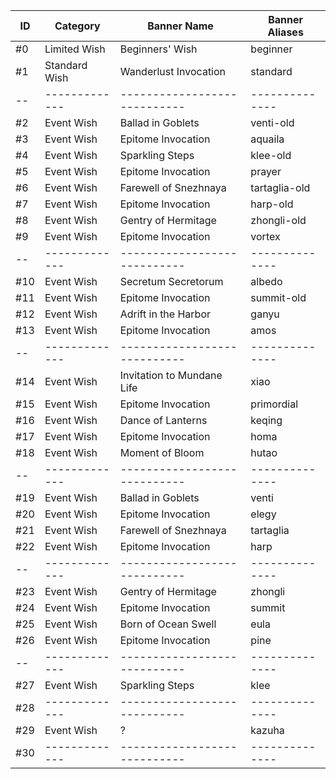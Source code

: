 | ID  | Category      | Banner Name                  | Banner Aliases  |
| --  | ------------- | ---------------------------- | --------------  |
| #0  | Limited Wish  |  Beginners' Wish             |  beginner       |
| #1  | Standard Wish |  Wanderlust Invocation       |  standard       |
| --  | ------------- | ---------------------------- | --------------  |
| #2  | Event Wish    |  Ballad in Goblets           |  venti-old      |
| #3  | Event Wish    |  Epitome Invocation          |  aquaila        |
| #4  | Event Wish    |  Sparkling Steps             |  klee-old       |
| #5  | Event Wish    |  Epitome Invocation          |  prayer         |
| #6  | Event Wish    |  Farewell of Snezhnaya       |  tartaglia-old  |
| #7  | Event Wish    |  Epitome Invocation          |  harp-old       |
| #8  | Event Wish    |  Gentry of Hermitage         |  zhongli-old    |
| #9  | Event Wish    |  Epitome Invocation          |  vortex         |
| --  | ------------- | ---------------------------- | --------------  |
| #10 | Event Wish    |  Secretum Secretorum         |  albedo         |
| #11 | Event Wish    |  Epitome Invocation          |  summit-old     |
| #12 | Event Wish    |  Adrift in the Harbor        |  ganyu          |
| #13 | Event Wish    |  Epitome Invocation          |  amos           |
| --  | ------------- | ---------------------------- | --------------  |
| #14 | Event Wish    |  Invitation to Mundane Life  |  xiao           |
| #15 | Event Wish    |  Epitome Invocation          |  primordial     |
| #16 | Event Wish    |  Dance of Lanterns           |  keqing         |
| #17 | Event Wish    |  Epitome Invocation          |  homa           |
| #18 | Event Wish    |  Moment of Bloom             |  hutao          |
| --  | ------------- | ---------------------------- | --------------  |
| #19 | Event Wish    |  Ballad in Goblets           |  venti          |
| #20 | Event Wish    |  Epitome Invocation          |  elegy          |
| #21 | Event Wish    |  Farewell of Snezhnaya       |  tartaglia      |
| #22 | Event Wish    |  Epitome Invocation          |  harp           |
| --  | ------------- | ---------------------------- | --------------  |
| #23 | Event Wish    |  Gentry of Hermitage         |  zhongli        |
| #24 | Event Wish    |  Epitome Invocation          |  summit         |
| #25 | Event Wish    |  Born of Ocean Swell         |  eula           |
| #26 | Event Wish    |  Epitome Invocation          |  pine           |
| --  | ------------- | ---------------------------- | --------------  |
| #27 | Event Wish    |  Sparkling Steps             |  klee           |
| #28 | ------------- | ---------------------------- | --------------  |
| #29 | Event Wish    |  ?                           |  kazuha         |
| #30 | ------------- | ---------------------------- | --------------  |

